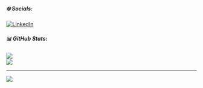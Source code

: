 
##### 🌐 Socials:
[![LinkedIn](https://img.shields.io/badge/LinkedIn-%230077B5.svg?logo=linkedin&logoColor=white)](https://linkedin.com/in/https://www.linkedin.com/in/fabliny-a-biano/) 

##### 📊 GitHub Stats:
![](https://github-readme-stats.vercel.app/api?username=fabyalbuquerque&theme=buefy&hide_border=false&include_all_commits=true&count_private=false)<br/>
![](https://github-readme-stats.vercel.app/api/top-langs/?username=fabyalbuquerque&theme=buefy&hide_border=false&include_all_commits=true&count_private=false&layout=compact)


---
[![](https://visitcount.itsvg.in/api?id=fabyalbuquerque&icon=2&color=12)](https://visitcount.itsvg.in)

<!-- Proudly created with GPRM ( https://gprm.itsvg.in ) -->




